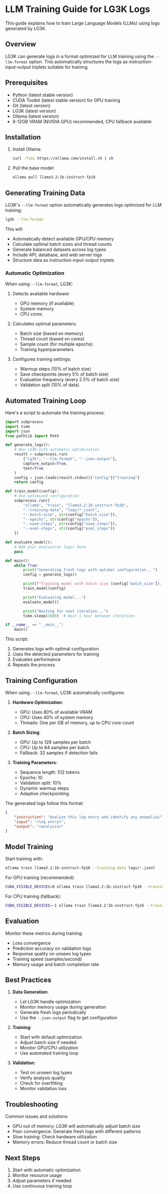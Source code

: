 # LLM Training Guide for LG3K Logs

This guide explains how to train Large Language Models (LLMs) using logs generated by LG3K.

## Overview

LG3K can generate logs in a format optimized for LLM training using the `--llm-format` option. This automatically structures the logs as instruction-input-output triplets suitable for training.

## Prerequisites

- Python (latest stable version)
- CUDA Toolkit (latest stable version) for GPU training
- Git (latest version)
- LG3K (latest version)
- Ollama (latest version)
- 8-12GB VRAM (NVIDIA GPU) recommended, CPU fallback available

## Installation

1. Install Ollama:
   ```bash
   curl -fsSL https://ollama.com/install.sh | sh
   ```

2. Pull the base model:
   ```bash
   ollama pull llama3.2:1b-instruct-fp16
   ```

## Generating Training Data

LG3K's `--llm-format` option automatically generates logs optimized for LLM training:

```bash
lg3k --llm-format
```

This will:
- Automatically detect available GPU/CPU memory
- Calculate optimal batch sizes and thread counts
- Generate balanced datasets across log types
- Include API, database, and web server logs
- Structure data as instruction-input-output triplets

### Automatic Optimization

When using `--llm-format`, LG3K:
1. Detects available hardware:
   - GPU memory (if available)
   - System memory
   - CPU cores

2. Calculates optimal parameters:
   - Batch size (based on memory)
   - Thread count (based on cores)
   - Sample count (for multiple epochs)
   - Training hyperparameters

3. Configures training settings:
   - Warmup steps (10% of batch size)
   - Save checkpoints (every 5% of batch size)
   - Evaluation frequency (every 2.5% of batch size)
   - Validation split (10% of data)

## Automated Training Loop

Here's a script to automate the training process:

```python
import subprocess
import time
import json
from pathlib import Path

def generate_logs():
    # Run LG3K with automatic optimization
    result = subprocess.run(
        ["lg3k", "--llm-format", "--json-output"],
        capture_output=True,
        text=True
    )
    config = json.loads(result.stdout)["config"]["training"]
    return config

def train_model(config):
    # Use optimized configuration
    subprocess.run([
        "ollama", "train", "llama3.2:1b-instruct-fp16",
        "--training-data", "logs/*.jsonl",
        "--batch-size", str(config["batch_size"]),
        "--epochs", str(config["epochs"]),
        "--save-steps", str(config["save_steps"]),
        "--eval-steps", str(config["eval_steps"])
    ])

def evaluate_model():
    # Add your evaluation logic here
    pass

def main():
    while True:
        print("Generating fresh logs with optimal configuration...")
        config = generate_logs()

        print(f"Training model with batch size {config['batch_size']}...")
        train_model(config)

        print("Evaluating model...")
        evaluate_model()

        print("Waiting for next iteration...")
        time.sleep(3600)  # Wait 1 hour between iterations

if __name__ == "__main__":
    main()
```

This script:
1. Generates logs with optimal configuration
2. Uses the detected parameters for training
3. Evaluates performance
4. Repeats the process

## Training Configuration

When using `--llm-format`, LG3K automatically configures:

1. **Hardware Optimization**:
   - GPU: Uses 80% of available VRAM
   - CPU: Uses 40% of system memory
   - Threads: One per GB of memory, up to CPU core count

2. **Batch Sizing**:
   - GPU: Up to 128 samples per batch
   - CPU: Up to 64 samples per batch
   - Fallback: 32 samples if detection fails

3. **Training Parameters**:
   - Sequence length: 512 tokens
   - Epochs: 10
   - Validation split: 10%
   - Dynamic warmup steps
   - Adaptive checkpointing

The generated logs follow this format:
```json
{
    "instruction": "Analyze this log entry and identify any anomalies",
    "input": "<log entry>",
    "output": "<analysis>"
}
```

## Model Training

Start training with:
```bash
ollama train llama3.2:1b-instruct-fp16 --training-data logs/*.jsonl
```

For GPU training (recommended):
```bash
CUDA_VISIBLE_DEVICES=0 ollama train llama3.2:1b-instruct-fp16 --training-data logs/*.jsonl
```

For CPU training (fallback):
```bash
CUDA_VISIBLE_DEVICES=-1 ollama train llama3.2:1b-instruct-fp16 --training-data logs/*.jsonl
```

## Evaluation

Monitor these metrics during training:
- Loss convergence
- Prediction accuracy on validation logs
- Response quality on unseen log types
- Training speed (samples/second)
- Memory usage and batch completion rate

## Best Practices

1. **Data Generation**:
   - Let LG3K handle optimization
   - Monitor memory usage during generation
   - Generate fresh logs periodically
   - Use the `--json-output` flag to get configuration

2. **Training**:
   - Start with default optimization
   - Adjust batch size if needed
   - Monitor GPU/CPU utilization
   - Use automated training loop

3. **Validation**:
   - Test on unseen log types
   - Verify analysis quality
   - Check for overfitting
   - Monitor validation loss

## Troubleshooting

Common issues and solutions:
- GPU out of memory: LG3K will automatically adjust batch size
- Poor convergence: Generate fresh logs with different patterns
- Slow training: Check hardware utilization
- Memory errors: Reduce thread count or batch size

## Next Steps

1. Start with automatic optimization
2. Monitor resource usage
3. Adjust parameters if needed
4. Use continuous training loop
